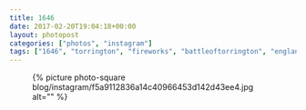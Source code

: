 ```yaml
---
title: 1646
date: 2017-02-20T19:04:18+00:00
layout: photopost
categories: ["photos", "instagram"]
tags: ["1646", "torrington", "fireworks", "battleoftorrington", "england", "northdevon"]
---
```


<figure class="photo photo--square">
  {% picture photo-square blog/instagram/f5a9112836a14c40966453d142d43ee4.jpg alt="" %}
</figure>


